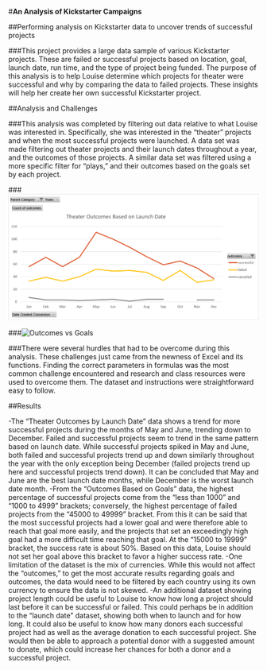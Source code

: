 #**An Analysis of Kickstarter Campaigns**

##Performing analysis on Kickstarter data to uncover trends of successful projects

###This project provides a large data sample of various Kickstarter projects. These are failed or successful projects based on location, goal, launch date, run time, and the type of project being funded. The purpose of this analysis is to help Louise determine which projects for theater were successful and why by comparing the data to failed projects. These insights will help her create her own successful Kickstarter project.

##Analysis and Challenges

###This analysis was completed by filtering out data relative to what Louise was interested in. Specifically, she was interested in the “theater” projects and when the most successful projects were launched. A data set was made filtering out theater projects and their launch dates throughout a year, and the outcomes of those projects. A similar data set was filtered using a more specific filter for “plays,” and their outcomes based on the goals set by each project.

###![Outcomes Based On Launch Date](https://github.com/JuleahK/kickstarter-analysis/blob/main/Theater_Outcomes_vs_Launch.png?raw=true)

###![Outcomes vs Goals](path/to/outcomes_vs_goals.png)

###There were several hurdles that had to be overcome during this analysis. These challenges just came from the newness of Excel and its functions. Finding the correct parameters in formulas was the most common challenge encountered and research and class resources were used to overcome them. The dataset and instructions were straightforward easy to follow.

##Results

-The “Theater Outcomes by Launch Date” data shows a trend for more successful projects during the months of May and June, trending down to December. Failed and successful projects seem to trend in the same pattern based on launch date. While successful projects spiked in May and June, both failed and successful projects trend up and down similarly throughout the year with the only exception being December (failed projects trend up here and successful projects trend down). It can be concluded that May and June are the best launch date months, while December is the worst launch date month.
-From the “Outcomes Based on Goals” data, the highest percentage of successful projects come from the “less than 1000” and “1000 to 4999” brackets; conversely, the highest percentage of failed projects from the “45000 to 49999” bracket. From this it can be said that the most successful projects had a lower goal and were therefore able to reach that goal more easily, and the projects that set an exceedingly high goal had a more difficult time reaching that goal. At the “15000 to 19999” bracket, the success rate is about 50%. Based on this data, Louise should not set her goal above this bracket to favor a higher success rate.
-One limitation of the dataset is the mix of currencies. While this would not affect the “outcomes,” to get the most accurate results regarding goals and outcomes, the data would need to be filtered by each country using its own currency to ensure the data is not skewed.
-An additional dataset showing project length could be useful to Louise to know how long a project should last before it can be successful or failed. This could perhaps be in addition to the “launch date” dataset, showing both when to launch and for how long. It could also be useful to know how many donors each successful project had as well as the average donation to each successful project. She would then be able to approach a potential donor with a suggested amount to donate, which could increase her chances for both a donor and a successful project. 
